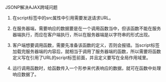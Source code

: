 JSONP解决AJAX跨域问题

1. 在script标签中的src属性中引用需要发送请求URL。

2. 在服务器端，需要响应的数据要是在一个调用函数当中，但该函数不能在服务器端执行，而应在客户端执行，所以在服务器端是以字符串的形式出现。

3. 客户端想要调用函数，需要先准备该函数的定义，否则会报错。当script标签加载完服务器端的内容后，就相当于调用了服务器端的函数，所以需要将函数定义写在引用了URL的script标签前面，并且定义要写在全局作用域里。

4. 运行调用函数时，给函数传入一个形参来代表响应的数据，就可在函数中处理响应数据了。

   